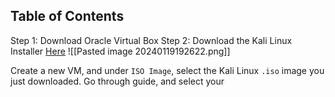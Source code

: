 ## Table of Contents


Step 1: Download Oracle Virtual Box
Step 2: Download the Kali Linux Installer [Here](https://cdimage.kali.org/kali-2023.4/kali-linux-2023.4-installer-amd64.iso)
![[Pasted image 20240119192622.png]]

Create a new VM, and under `ISO Image`, select the Kali Linux `.iso` image you just downloaded. Go through guide, and select your 

